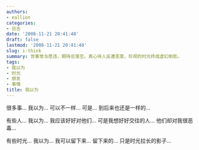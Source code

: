 ```yaml
---
authors:
- eallion
categories:
- 日志
date: '2008-11-21 20:41:40'
draft: false
lastmod: '2008-11-21 20:41:40'
slug: i-think
summary: 世事常与愿违，期待总落空。真心待人反遭恶意，珍视的时光终成虚幻倒影。
tags:
- 我以为
- 时光
- 朋友
- 事情
title: 我以为
---
```


很多事...
我以为...
可以不一样...
可是...
到后来也还是一样的...

有些人...
我以为...
我应该好好对他们...
可是我想好好交往的人...
他们却对我很恶毒...

有些时光...
我以为...
我可以留下来...
留下来的...
只是时光拉长的影子...